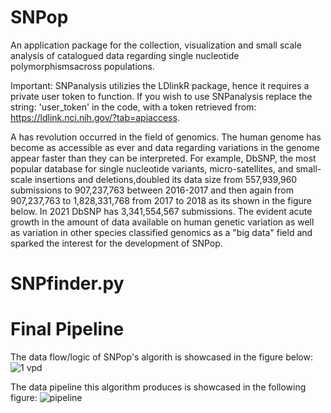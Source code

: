 # SNPop
An application package for the collection, visualization and small scale analysis of catalogued data regarding single nucleotide polymorphismsacross populations.

Important: SNPanalysis utilizies the LDlinkR package, hence it requires a private user token to function. If you wish to use SNPanalysis replace the string: 'user_token' in the code, with a token retrieved from: https://ldlink.nci.nih.gov/?tab=apiaccess.


A has revolution occurred in the field of genomics. The human genome has become as accessible as ever and data regarding variations in the genome appear faster than they can be interpreted. For example, DbSNP, the most popular  database for single nucleotide variants, micro-satellites, and small-scale insertions and deletions,doubled its data size from  557,939,960 submissions to 907,237,763 between 2016-2017 and then again from 907,237,763 to 1,828,331,768 from 2017 to 2018 as its shown in the figure below. In 2021 DbSNP has 3,341,554,567 submissions. The evident acute growth in the amount of data available on human genetic variation as well as variation in other species classified genomics as a "big data" field and sparked the interest for the development of SNPop.






# SNPfinder.py



# Final Pipeline
The data flow/logic of SNPop's algorith is showcased in the figure below:
![1 vpd](https://user-images.githubusercontent.com/68243875/147920381-2196bc6b-e546-415a-9024-e4b58f510a98.png)

The data pipeline this algorithm produces is showcased in the following figure:
![pipeline](https://user-images.githubusercontent.com/68243875/147920326-039fb6c1-6b0e-4b80-ba94-c8259b55d29b.png)


